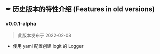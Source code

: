 ## ✒ 历史版本的特性介绍 (Features in old versions)

### v0.0.1-alpha
> 此版本发布于 2022-02-08
* 使用 yaml 配置创建 logit 的 Logger